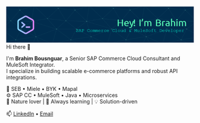 ![Banner](./brbousnguar.png)
Hi there 👋

I'm **Brahim Bousnguar**, a Senior SAP Commerce Cloud Consultant and MuleSoft Integrator.  
I specialize in building scalable e-commerce platforms and robust API integrations.

💼 SEB • Miele • BYK • Mapal  
⚙️ SAP CC • MuleSoft • Java • Microservices  
🌱 Nature lover | 🎯 Always learning | 💡 Solution-driven

📫 [LinkedIn](https://www.linkedin.com/in/yourprofile) • [Email](mailto:youremail@example.com)
